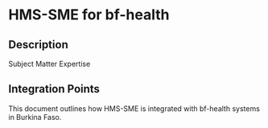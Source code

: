 # HMS-SME for bf-health

## Description

Subject Matter Expertise

## Integration Points

This document outlines how HMS-SME is integrated with bf-health systems in Burkina Faso.
